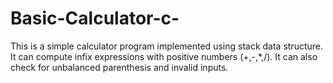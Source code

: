 # Basic-Calculator-c-
This is a simple calculator program implemented using stack data structure. It can compute infix expressions with positive numbers (+,-,*,/). It can also check for unbalanced parenthesis and invalid inputs. 
